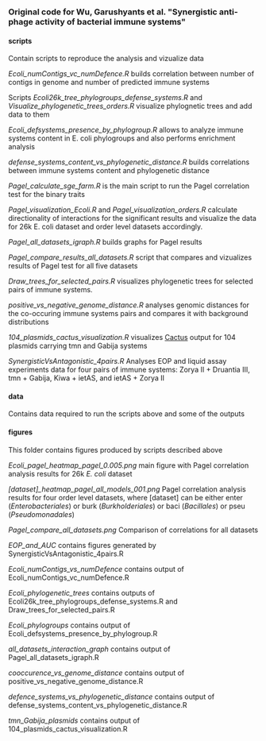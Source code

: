### Original code for Wu, Garushyants et al. "Synergistic anti-phage activity of bacterial immune systems"

#### **scripts**
Contain scripts to reproduce the analysis and vizualize data

*Ecoli_numContigs_vc_numDefence.R* builds correlation between number of contigs in genome and number of predicted immune systems

Scripts *Ecoli26k_tree_phylogroups_defense_systems.R* and *Visualize_phylogenetic_trees_orders.R* visualize phylognetic trees and add data to them

*Ecoli_defsystems_presence_by_phylogroup.R* allows to analyze immune systems content in E. coli phylogroups and also performs enrichment analysis

*defense_systems_content_vs_phylogenetic_distance.R* builds correlations between immune systems content and phylogenetic distance

*Pagel_calculate_sge_farm.R* is the main script to run the Pagel correlation test for the binary traits

*Pagel_visualization_Ecoli.R* and *Pagel_visualization_orders.R* calculate directionality of interactions for the significant results and visualize the data for 26k E. coli dataset and order level datasets accordingly.

*Pagel_all_datasets_igraph.R* builds graphs for Pagel results

*Pagel_compare_results_all_datasets.R* script that compares and vizualizes results of Pagel test for all five datasets

*Draw_trees_for_selected_pairs.R* visualizes phylogenetic trees for selected pairs of immune systems.

*positive_vs_negative_genome_distance.R* analyses genomic distances for the co-occuring immune systems pairs and compares it with background distributions

*104_plasmids_cactus_visualization.R* visualizes [Cactus](https://github.com/ComparativeGenomicsToolkit/cactus) output for 104 plasmids carrying tmn and Gabija systems

*SynergisticVsAntagonistic_4pairs.R* Analyses EOP and liquid assay experiments data for four pairs of immune systems: Zorya II + Druantia III, tmn + Gabija, Kiwa + ietAS, and ietAS + Zorya II

#### **data**
Contains data required to run the scripts above and some of the outputs

#### **figures**
This folder contains figures produced by scripts described above

*Ecoli_pagel_heatmap_pagel_0.005.png* main figure with Pagel correlation analysis results for 26k *E. coli* dataset

*[dataset]_heatmap_pagel_all_models_001.png* Pagel correlation analysis results for four order level datasets, where [dataset] can be either enter (*Enterobacteriales*) or burk (*Burkholderiales*) or baci (*Bacillales*) or pseu (*Pseudomonadales*)

*Pagel_compare_all_datasets.png* Comparison of correlations for all datasets

*EOP_and_AUC* contains figures generated by SynergisticVsAntagonistic_4pairs.R

*Ecoli_numContigs_vs_numDefence* contains output of Ecoli_numContigs_vc_numDefence.R

*Ecoli_phylogenetic_trees* contains outputs of Ecoli26k_tree_phylogroups_defense_systems.R and Draw_trees_for_selected_pairs.R

*Ecoli_phylogroups* contains output of Ecoli_defsystems_presence_by_phylogroup.R

*all_datasets_interaction_graph* contains output of Pagel_all_datasets_igraph.R

*cooccurence_vs_genome_distance* contains output of positive_vs_negative_genome_distance.R

*defence_systems_vs_phylogenetic_distance* contains output of defense_systems_content_vs_phylogenetic_distance.R

*tmn_Gabija_plasmids* contains output of 104_plasmids_cactus_visualization.R










